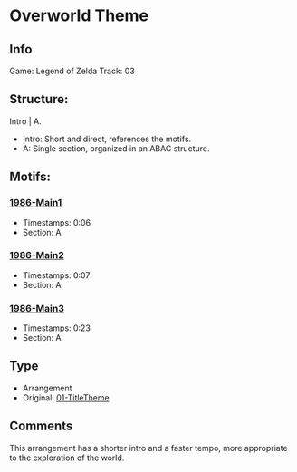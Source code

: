 # Overworld Theme

## Info

Game: Legend of Zelda
Track: 03

## Structure:
Intro | A.
- Intro: Short and direct, references the motifs.
- A: Single section, organized in an ABAC structure.

## Motifs:

### [1986-Main1](/motifs/1986-Main1.md)
- Timestamps: 0:06
- Section: A

### [1986-Main2](/motifs/1986-Main2.md)
- Timestamps: 0:07
- Section: A

### [1986-Main3](/motifs/1986-Main3.md)
- Timestamps: 0:23
- Section: A

## Type
- Arrangement
- Original: [01-TitleTheme](/games/1-LoZ/01-TitleTheme.md)

## Comments

This arrangement has a shorter intro and a faster tempo, more appropriate to the exploration of the world.
